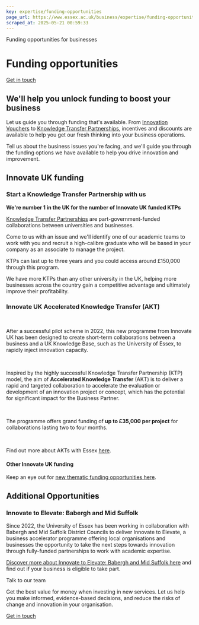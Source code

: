 ```yaml
---
key: expertise/funding-opportunities
page_url: https://www.essex.ac.uk/business/expertise/funding-opportunities
scraped_at: 2025-05-21 00:59:33
---
```


Funding opportunities for businesses

# Funding opportunities

[Get in touch](https://www.essex.ac.uk/forms/sign-up-to-hear-more-from-business-at-essex)

## We'll help you unlock funding to boost your business

Let us guide you through funding that's available. From [Innovation Vouchers](https://www.essex.ac.uk/business/expertise/funding-opportunities/innovation-vouchers) to [Knowledge Transfer Partnerships](https://www.essex.ac.uk/business/expertise/knowledge-transfer-partnerships), incentives and discounts are available to help you get our fresh thinking into your business operations.

Tell us about the business issues you're facing, and we'll guide you through the funding options we have available to help you drive innovation and improvement.

## Innovate UK funding

### Start a Knowledge Transfer Partnership with us

**We're number 1 in the UK for the number of Innovate UK funded KTPs**

[Knowledge Transfer Partnerships](https://www.essex.ac.uk/business/expertise/knowledge-transfer-partnerships) are part-government-funded collaborations between universities and businesses.

Come to us with an issue and we'll identify one of our academic teams to work with you and recruit a high-calibre graduate who will be based in your company as an associate to manage the project.

KTPs can last up to three years and you could access around £150,000 through this program.

We have more KTPs than any other university in the UK, helping more businesses across the country gain a competitive advantage and ultimately improve their profitability.

### **Innovate UK Accelerated Knowledge Transfer (AKT)**

 

After a successful pilot scheme in 2022, this new programme from Innovate UK has been designed to create short-term collaborations between a business and a UK Knowledge Base, such as the University of Essex, to rapidly inject innovation capacity.

 

Inspired by the highly successful Knowledge Transfer Partnership (KTP) model, the aim of **Accelerated Knowledge Transfer** (AKT) is to deliver a rapid and targeted collaboration to accelerate the evaluation or development of an innovation project or concept, which has the potential for significant impact for the Business Partner.

 

The programme offers grand funding of **up to £35,000 per project** for collaborations lasting two to four months.

 

Find out more about AKTs with Essex [here](https://www.essex.ac.uk/business/expertise/funding-opportunities/accelerated-knowledge-transfer).

#### Other Innovate UK funding

Keep an eye out for [new thematic funding opportunities here](https://apply-for-innovation-funding.service.gov.uk/competition/search).

## Additional Opportunities

### Innovate to Elevate: Babergh and Mid Suffolk

Since 2022, the University of Essex has been working in collaboration with Babergh and Mid Suffolk District Councils to deliver Innovate to Elevate, a business accelerator programme offering local organisations and businesses the opportunity to take the next steps towards innovation through fully-funded partnerships to work with academic expertise.

[Discover more about Innovate to Elevate: Babergh and Mid Suffolk here](https://www.essex.ac.uk/business/expertise/funding-opportunities/innovate-to-elevate) and find out if your business is eligible to take part.

Talk to our team

Get the best value for money when investing in new services. Let us help you make informed, evidence-based decisions, and reduce the risks of change and innovation in your organisation.

[Get in touch](https://www.essex.ac.uk/forms/sign-up-to-hear-more-from-business-at-essex)